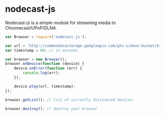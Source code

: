 nodecast-js
===========

Nodecast-js is a simple module for streaming media to Chromecast/UPnP/DLNA.

```javascript
var Browser = require('nodecast-js');

var url = 'http://commondatastorage.googleapis.com/gtv-videos-bucket/big_buck_bunny_1080p.mp4';
var timestamp = 60; // in seconds

var browser = new Browser();
browser.onDevice(function (device) {
    device.onError(function (err) {
        console.log(err);
    });

    device.play(url, timestamp);
});

browser.getList(); // list of currently discovered devices

browser.destroy(); // destroy your browser
```